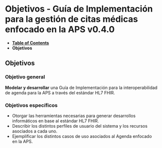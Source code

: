 # Objetivos - Guía de Implementación para la gestión de citas médicas enfocado en la APS v0.4.0

* [**Table of Contents**](toc.md)
* **Objetivos**

## Objetivos

### Objetivo general

**Modelar y desarrollar** una Guía de Implementación para la interoperabilidad de agenda para la APS a través del estándar HL7 FHIR.

### Objetivos específicos

* Otorgar las herramientas necesarias para generar desarrollos informáticos en base al estándar HL7 FHIR.
* Describir los distintos perfiles de usuario del sistema y los recursos asociados a cada uno.
* Ejemplificar los distintos casos de uso asociados al Agenda enfocado en la APS.

